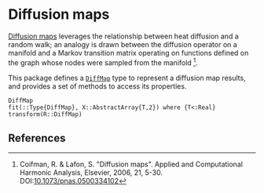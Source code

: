 # Diffusion maps


[Diffusion maps](http://en.wikipedia.org/wiki/Diffusion_map) leverages the relationship between heat diffusion and a random walk; an analogy is drawn between the diffusion operator on a manifold and a Markov transition matrix operating on functions defined on the graph whose nodes were sampled from the manifold [^1].

This package defines a [`DiffMap`](@ref) type to represent a diffusion map results, and provides a set of methods to access its properties.

```@docs
DiffMap
fit(::Type{DiffMap}, X::AbstractArray{T,2}) where {T<:Real}
transform(R::DiffMap)
```

## References

[^1]: Coifman, R. & Lafon, S. "Diffusion maps". Applied and Computational Harmonic Analysis, Elsevier, 2006, 21, 5-30. DOI:[10.1073/pnas.0500334102](http://dx.doi.org/doi:10.1073/pnas.0500334102)
